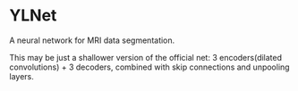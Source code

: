 # YLNet
A neural network for MRI data segmentation.

This may be just a shallower version of the official net: 3 encoders(dilated convolutions) + 3 decoders, combined with skip connections and unpooling layers. 


